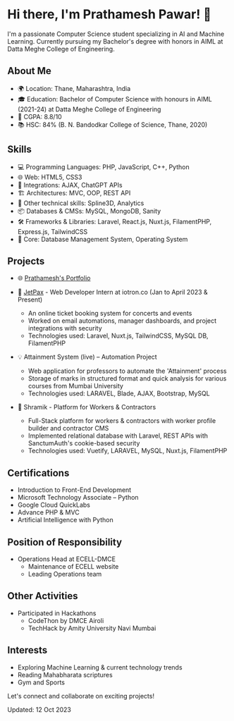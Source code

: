 # Hi there, I'm Prathamesh Pawar! 👋

I'm a passionate Computer Science student specializing in AI and Machine Learning. Currently pursuing my Bachelor's degree with honors in AIML at Datta Meghe College of Engineering.

## About Me

- 🌍 Location: Thane, Maharashtra, India
- 🎓 Education: Bachelor of Computer Science with honours in AIML (2021-24) at Datta Meghe College of Engineering
- 🌟 CGPA: 8.8/10
- 📚 HSC: 84% (B. N. Bandodkar College of Science, Thane, 2020)

## Skills

- 💻 Programming Languages: PHP, JavaScript, C++, Python
- 🌐 Web: HTML5, CSS3
- 🚀 Integrations: AJAX, ChatGPT APIs
- 🏗️ Architectures: MVC, OOP, REST API
- 🔧 Other technical skills: Spline3D, Analytics
- 📦 Databases & CMSs: MySQL, MongoDB, Sanity
- 🛠️ Frameworks & Libraries: Laravel, React.js, Nuxt.js, FilamentPHP, Express.js, TailwindCSS
- 🧠 Core: Database Management System, Operating System

## Projects

- 🌐 [Prathamesh's Portfolio](https://prathameshpawar9696.vercel.app)
- 🚀 [JetPax](https://jetpax.in) - Web Developer Intern at iotron.co (Jan to April 2023 & Present)
  - An online ticket booking system for concerts and events
  - Worked on email automations, manager dashboards, and project integrations with security
  - Technologies used: Laravel, Nuxt.js, TailwindCSS, MySQL DB, FilamentPHP

- 💡 Attainment System (live) – Automation Project
  - Web application for professors to automate the 'Attainment' process
  - Storage of marks in structured format and quick analysis for various courses from Mumbai University
  - Technologies used: LARAVEL, Blade, AJAX, Bootstrap, MySQL

- 🏢 Shramik - Platform for Workers & Contractors
  - Full-Stack platform for workers & contractors with worker profile builder and contractor CMS
  - Implemented relational database with Laravel, REST APIs with SanctumAuth's cookie-based security
  - Technologies used: Vuetify, LARAVEL, MySQL, Nuxt.js, FilamentPHP

## Certifications

- Introduction to Front-End Development
- Microsoft Technology Associate – Python
- Google Cloud QuickLabs
- Advance PHP & MVC
- Artificial Intelligence with Python

## Position of Responsibility

- Operations Head at ECELL-DMCE
  - Maintenance of ECELL website
  - Leading Operations team

## Other Activities

- Participated in Hackathons
  - CodeThon by DMCE Airoli
  - TechHack by Amity University Navi Mumbai

## Interests

- Exploring Machine Learning & current technology trends
- Reading Mahabharata scriptures
- Gym and Sports

Let's connect and collaborate on exciting projects!

Updated: 12 Oct 2023
